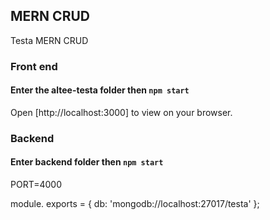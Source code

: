 ## MERN CRUD
Testa MERN CRUD

### Front end

#### Enter the altee-testa folder then `npm start`

Open [http://localhost:3000] to view on your browser.


### Backend

#### Enter backend folder then `npm start`

PORT=4000

module. exports = {
    db: 'mongodb://localhost:27017/testa'
  };
